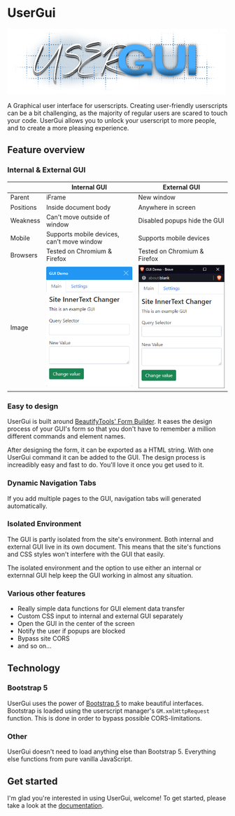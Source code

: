 # UserGui

<img src="media/usergui_logo.png" alt="logo" width="500"/>

A Graphical user interface for userscripts. Creating user-friendly userscripts can be a bit challenging, as the majority of regular users are scared to touch your code. UserGui allows you to unlock your userscript to more people, and to create a more pleasing experience.

## Feature overview

### Internal & External GUI

|           | Internal GUI                 | External GUI                 |
|-----------|------------------------------|------------------------------|
| Parent    | iFrame                       | New window                   |
| Positions | Inside document body         | Anywhere in screen           |
| Weakness  | Can't move outside of window | Disabled popups hide the GUI |
| Mobile   | Supports mobile devices, can't move window | Supports mobile devices |
| Browsers   | Tested on Chromium & Firefox | Tested on Chromium & Firefox |
| Image  | ![Internal GUI](media/example_gui.png) | ![External GUI](media/external_gui.png) |

### Easy to design

UserGui is built around [BeautifyTools' Form Builder](https://beautifytools.com/html-form-builder.php). It eases the design process of your GUI's form so that you don't have to remember a million different commands and element names.

After designing the form, it can be exported as a HTML string. With one UserGui command it can be added to the GUI. The design process is increadibly easy and fast to do. You'll love it once you get used to it.

### Dynamic Navigation Tabs

If you add multiple pages to the GUI, navigation tabs will generated automatically.

### Isolated Environment

The GUI is partly isolated from the site's environment. Both internal and external GUI live in its own document. This means that the site's functions and CSS styles won't interfere with the GUI that easily. 

The isolated environment and the option to use either an internal or externnal GUI help keep the GUI working in almost any situation.

### Various other features

* Really simple data functions for GUI element data transfer
* Custom CSS input to internal and external GUI separately
* Open the GUI in the center of the screen
* Notify the user if popups are blocked
* Bypass site CORS
* and so on...

## Technology

### Bootstrap 5

UserGui uses the power of [Bootstrap 5](https://getbootstrap.com/docs/5.0/getting-started/introduction/) to make beautiful interfaces. Bootstrap is loaded using the userscript manager's `GM.xmlHttpRequest` function. This is done in order to bypass possible CORS-limitations.

### Other

UserGui doesn't need to load anything else than Bootstrap 5. Everything else functions from pure vanilla JavaScript.

## Get started

I'm glad you're interested in using UserGui, welcome! To get started, please take a look at the [documentation](documentation.md).
